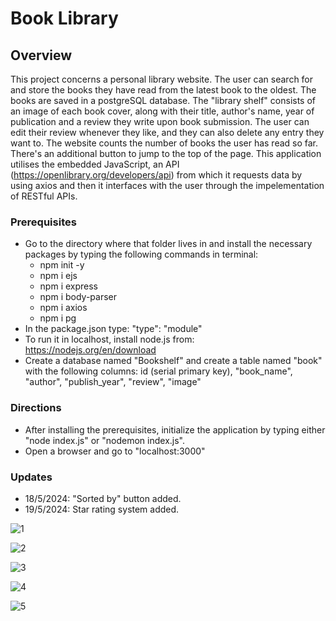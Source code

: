 # Book Library
## Overview
This project concerns a personal library website. The user can search for and store the books they have read from the latest book to the oldest. The books are saved in a postgreSQL database.
The "library shelf" consists of an image of each book cover, along with their title, author's name, year of publication and a review they write upon book submission.
The user can edit their review whenever they like, and they can also delete any entry they want to.
The website counts the number of books the user has read so far. 
There's an additional button to jump to the top of the page.
This application utilises the embedded JavaScript, an API (https://openlibrary.org/developers/api) from which it requests data by using axios and then it interfaces with the user through the impelementation of RESTful APIs.
### Prerequisites
- Go to the directory where that folder lives in and install the necessary packages by typing the following commands in terminal:
  - npm init -y
  - npm i ejs
  - npm i express
  - npm i body-parser
  - npm i axios
  - npm i pg
- In the package.json type: "type": "module"
- To run it in localhost, install node.js from: https://nodejs.org/en/download
- Create a database named "Bookshelf" and create a table named "book" with the following columns: id (serial primary key), "book_name", "author", "publish_year", "review", "image"
### Directions 
- After installing the prerequisites, initialize the application by typing either "node index.js" or "nodemon index.js".
- Open a browser and go to "localhost:3000"
### Updates
- 18/5/2024: "Sorted by" button added.
- 19/5/2024: Star rating system added. 

![1](https://github.com/Stratosss/BookLibrary/assets/157527268/c44310ab-7221-44f7-960e-25179bb71706)

![2](https://github.com/Stratosss/BookLibrary/assets/157527268/f0c323fd-90ca-493e-99bf-1e738e74c176)

![3](https://github.com/Stratosss/BookLibrary/assets/157527268/1c598a79-f6da-4636-b927-c9175b0ce264)

![4](https://github.com/Stratosss/BookLibrary/assets/157527268/13f83a67-b619-470b-be18-ab2d115e36f4)

![5](https://github.com/Stratosss/BookLibrary/assets/157527268/f4d7809a-c791-42c0-95d1-ed8a83ba1680)
